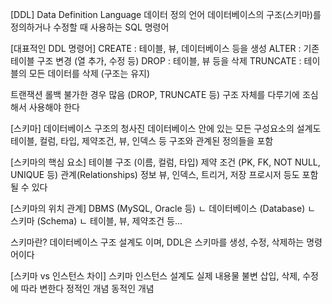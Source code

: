 [DDL] Data Definition Language
    데이터 정의 언어
    데이터베이스의 구조(스키마)를 정의하거나 수정할 때 사용하는 SQL 명령어

[대표적인 DDL 명령어]
CREATE : 테이블, 뷰, 데이터베이스 등을 생성
ALTER : 기존 테이블 구조 변경 (열 추가, 수정 등)
DROP : 테이블, 뷰 등을 삭제
TRUNCATE : 테이블의 모든 데이터를 삭제 (구조는 유지)

트랜잭션 롤백 불가한 경우 많음 (DROP, TRUNCATE 등)
구조 자체를 다루기에 조심해서 사용해야 한다

[스키마]
    데이터베이스 구조의 청사진
    데이터베이스 안에 있는 모든 구성요소의 설계도
    테이블, 컬럼, 타입, 제약조건, 뷰, 인덱스 등 구조와 관계된 정의들을 포함

[스키마의 핵심 요소]
    테이블 구조 (이름, 컬럼, 타입)
    제약 조건 (PK, FK, NOT NULL, UNIQUE 등)
    관계(Relationships) 정보
    뷰, 인덱스, 트리거, 저장 프로시저 등도 포함 될 수 있다

[스키마의 위치 관계]
DBMS (MySQL, Oracle 등)
ㄴ 데이터베이스 (Database)
   ㄴ 스키마 (Schema)
      ㄴ 테이블, 뷰, 제약조건 등...

스키마란? 데이터베이스 구조 설계도 이며, DDL은 스키마를 생성, 수정, 삭제하는 명령어이다

[스키마 vs 인스턴스 차이]
스키마         인스턴스
설계도         실제 내용물
불변           삽입, 삭제, 수정에 따라 변한다
정적인 개념     동적인 개념
